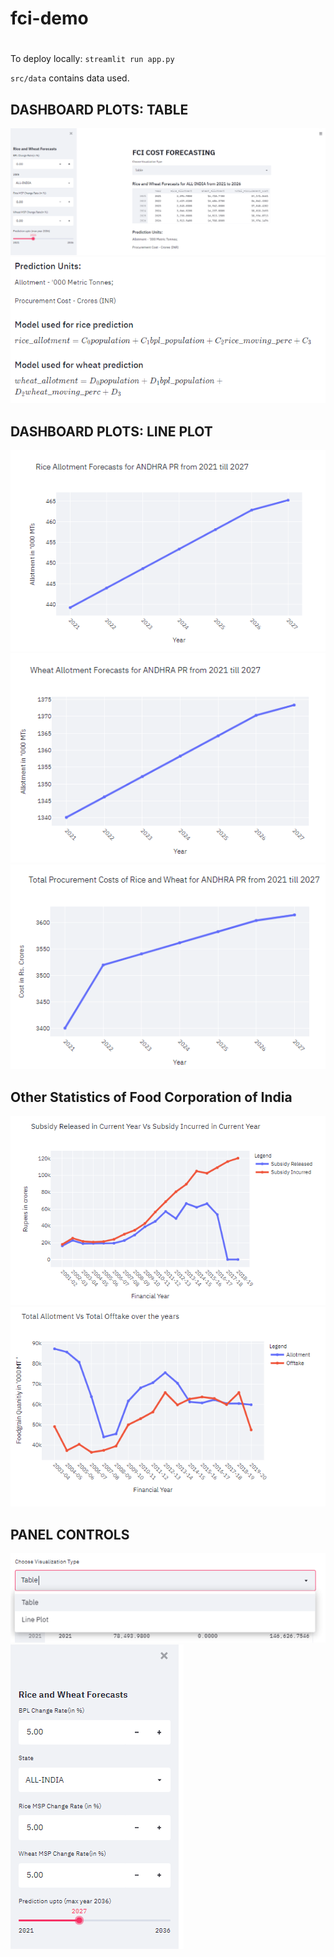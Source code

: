 # fci-demo
#
To deploy locally:
	`streamlit run app.py`

`src/data` contains data used.

## DASHBOARD PLOTS: TABLE
![alt text](output/img1.PNG)
![alt text](output/img2.PNG)

## DASHBOARD PLOTS: LINE PLOT
![alt text](output/img7.PNG)
![alt text](output/img8.PNG)
![alt text](output/img9.PNG)


## Other Statistics of Food Corporation of India
![alt text](output/img3.PNG)
![alt text](output/img4.PNG)

## PANEL CONTROLS
![alt text](output/img5.PNG)
![alt text](output/img6.PNG)

